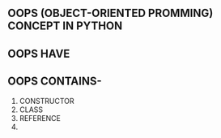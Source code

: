 ## **OOPS (OBJECT-ORIENTED PROMMING)** CONCEPT IN PYTHON

## OOPS HAVE 

## OOPS CONTAINS-

 1. CONSTRUCTOR
 2. CLASS
 3. REFERENCE
 4. 
